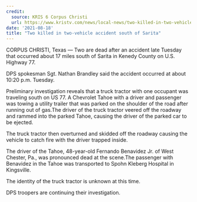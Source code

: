 ```yaml
---
credit:
  source: KRIS 6 Corpus Christi
  url: https://www.kristv.com/news/local-news/two-killed-in-two-vehicle-accident-south-of-sarita
date: '2021-08-18'
title: "Two killed in two-vehicle accident south of Sarita"
---
```

CORPUS CHRISTI, Texas — Two are dead after an accident late Tuesday that occurred about 17 miles south of Sarita in Kenedy County on U.S. Highway 77.

DPS spokesman Sgt. Nathan Brandley said the accident occurred at about 10:20 p.m. Tuesday.

Preliminary investigation reveals that a truck tractor with one occupant was traveling south on US 77. A Chevrolet Tahoe with a driver and passenger was towing a utility trailer that was parked on the shoulder of the road after running out of gas.The driver of the truck tractor veered off the roadway and rammed into the parked Tahoe, causing the driver of the parked car to be ejected.

The truck tractor then overturned and skidded off the roadway causing the vehicle to catch fire with the driver trapped inside.

The driver of the Tahoe, 48-year-old Fernando Benavidez Jr. of West Chester, Pa., was pronounced dead at the scene.The passenger with Benavidez in the Tahoe was transported to Spohn Kleberg Hospital in Kingsville.

The identity of the truck tractor is unknown at this time.

DPS troopers are continuing their investigation.
